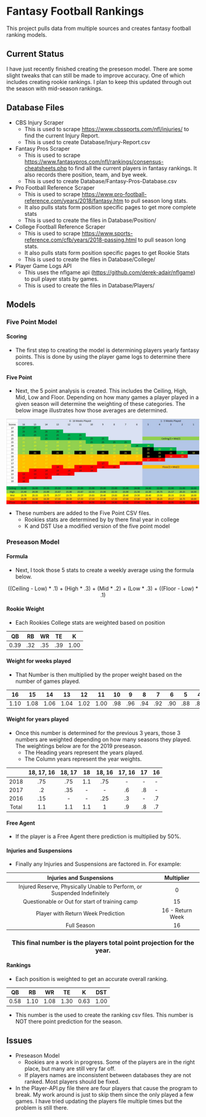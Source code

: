 # Fantasy Football Rankings

This project pulls data from multiple sources and creates fantasy football ranking models.


## Current Status

I have just recently finished creating the preseson model. There are some slight tweaks that can still be made to improve accuracy. One of which includes creating rookie rankings. I plan to keep this updated through out the season with mid-season rankings.


## Database Files

* CBS Injury Scraper
  * This is used to scrape https://www.cbssports.com/nfl/injuries/ to find the current Injury Report.
  * This is used to create Database/Injury-Report.csv
* Fantasy Pros Scraper
  * This is used to scrape https://www.fantasypros.com/nfl/rankings/consensus-cheatsheets.php to find all the current players in fantasy rankings. It also records there position, team, and bye week.
  * This is used to create Database/Fantasy-Pros-Database.csv
* Pro Football Reference Scraper
  * This is used to scrape https://www.pro-football-reference.com/years/2018/fantasy.htm to pull season long stats.
  * It also pulls stats form position specific pages to get more complete stats
  * This is used to create the files in Database/Position/
* College Football Reference Scraper
  * This is used to scrape https://www.sports-reference.com/cfb/years/2018-passing.html to pull season long stats.
  * It also pulls stats form position specific pages to get Rookie Stats
  * This is used to create the files in Database/College/
* Player Game Logs API
  * This uses the nflgame api (https://github.com/derek-adair/nflgame) to pull player stats by games. 
  * This is used to create the files in Database/Players/
  
  
## Models

### Five Point Model

#### Scoring

* The first step to creating the model is determining players yearly fantasy points. This is done by using the player game logs to determine there scores.

#### Five Point
* Next, the 5 point analysis is created. This includes the Ceiling, High, Mid, Low and Floor. Depending on how many games a player played in a given season will determine the weighting of these categories. The below image illustrates how those averages are determined.

<img align="center" src="https://raw.githubusercontent.com/chogan72/Fantasy_Football_Rankings/master/RM-Files/Five-Point.JPG"></img>

* These numbers are added to the Five Point CSV files.
  * Rookies stats are determined by by there final year in college
  * K and DST Use a modified version of the five point model

### Preseason Model

#### Formula
* Next, I took those 5 stats to create a weekly average using the formula below.

<p align="center"> ((Ceiling - Low) * .1) + (High * .3) + (Mid * .2) + (Low * .3) + ((Floor - Low) * .1) </p>

#### Rookie Weight

* Each Rookies College stats are weighted based on position

<table align="center"><thead>
  <th>QB</th><th>RB</th><th>WR</th><th>TE</th><th>K</th>
 </thead>
 <tbody>
  <tr align="center">
   <td>0.39</td><td>.32</td><td>.35</td><td>.39</td><td>1.00</td>
  </tr>
 </tbody></table>

#### Weight for weeks played
* That Number is then multiplied by the proper weight based on the number of games played.

 <table align="center"><thead>
  <tr align="center">
   <th>16</th><th>15</th><th>14</th><th>13</th><th>12</th><th>11</th><th>10</th><th>9</th><th>8</th><th>7</th><th>6</th><th>5</th><th>4</th><th>3</th><th>2</th><th>1</th>
  </tr><thead>
  <tbody><tr align="center">
   <td>1.10</td><td>1.08</td><td>1.06</td><td>1.04</td><td>1.02</td><td>1.00</td><td>.98</td><td>.96</td><td>.94</td><td>.92</td><td>.90</td><td>.88</td><td>.86</td><td>.84</td><td>.82</td><td>.80</td>
  </tr>
 </tbody></table>
 
#### Weight for years played
* Once this number is determined for the previous 3 years, those 3 numbers are weighted depending on how many seasons they played. The weightings below are for the 2019 preseason. 
  * The Heading years represent the years played. 
  * The Column years represent the year weights.

<table align="center"><thead>
  <th></th><th>18, 17, 16</th><th>18, 17</th><th>18</th><th>18, 16</th><th>17, 16</th><th>17</th><th>16</th>
 </thead>
 <tbody>
  <tr align="center">
   <td>2018</td><td>.75</td><td>.75</td><td>1.1</td><td>.75</td><td>-</td><td>-</td><td>-</td>
  </tr>
  <tr align="center">
   <td>2017</td><td>.2</td><td>.35</td><td>-</td><td>-</td><td>.6</td><td>.8</td><td>-</td>
  </tr>
  <tr align="center">
   <td>2016</td><td>.15</td><td>-</td><td>-</td><td>.25</td><td>.3</td><td>-</td><td>.7</td>
  </tr>
  <tr align="center">
   <td>Total</td><td>1.1</td><td>1.1</td><td>1.1</td><td>1</td><td>.9</td><td>.8</td><td>.7</td>
  </tr>
 </tbody></table>
 
#### Free Agent
* If the player is a Free Agent there prediction is multiplied by 50%.
 
#### Injuries and Suspensions
* Finally any Injuries and Suspensions are factored in. For example:
  
 <table align="center"><thead>
  <th>Injuries and Suspensions</th><th>Multiplier</th>
 </thead>
 <tbody>
  <tr align="center">
   <td>Injured Reserve, Physically Unable to Perform, or Suspended Indefinitely</td><td>0</td>
  </tr>
  <tr align="center">
   <td>Questionable or Out for start of training camp</td><td>15</td>
  </tr>
  <tr align="center">
   <td>Player with Return Week Prediction</td><td>16 - Return Week</td>
  </tr>
  <tr align="center">
   <td>Full Season</td><td>16</td>
  </tr>
 </tbody></table>
  
<h3 align="center"><b>This final number is the players total point projection for the year.</b></h3>

#### Rankings

* Each position is weighted to get an accurate overall ranking.

<table align="center"><thead>
  <th>QB</th><th>RB</th><th>WR</th><th>TE</th><th>K</th><th>DST</th>
 </thead>
 <tbody>
  <tr align="center">
   <td>0.58</td><td>1.10</td><td>1.08</td><td>1.30</td><td>0.63</td><td>1.00</td>
  </tr>
 </tbody></table>
 
* This number is the used to create the ranking csv files. This number is NOT there point prediction for the season.

## Issues

* Preseason Model
  * Rookies are a work in progress. Some of the players are in the right place, but many are still very far off.
  * If players names are inconsistent between databases they are not ranked. Most players should be fixed.
* In the Player-API.py file there are four players that cause the program to break. My work around is just to skip them since the only played a few games. I have tried updating the players file multiple times but the problem is still there. 
